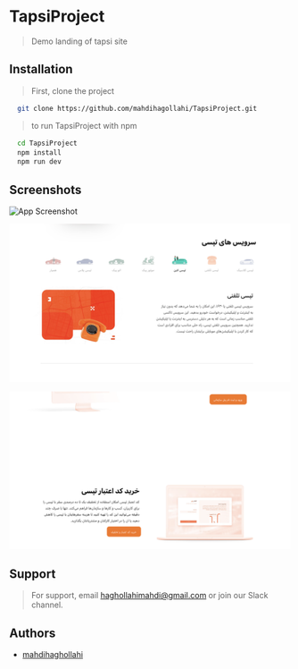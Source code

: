 # TapsiProject

> Demo landing of tapsi site

## Installation

> First, clone the project

`````bash
  git clone https://github.com/mahdihagollahi/TapsiProject.git
`````
> to run TapsiProject with npm

`````bash
  cd TapsiProject
  npm install
  npm run dev
`````

## Screenshots

![App Screenshot](https://github.com/mahdihagollahi/TapsiProject/blob/master/src/Assets/Img/Screen/Screenshot%202024-10-12%20at%2000.34.20.png)

![Commit Badge](https://github.com/mahdihagollahi/TapsiProject/blob/master/src/Assets/Img/Screen/Screenshot%202024-10-12%20at%2000.34.29.png)

![Commit Badge](https://github.com/mahdihagollahi/TapsiProject/blob/master/src/Assets/Img/Screen/Screenshot%202024-10-12%20at%2000.35.02.png)

## Support

> For support, email haghollahimahdi@gmail.com or join our Slack channel.

## Authors

- [mahdihaghollahi](https://github.com/mahdihagollahi)

